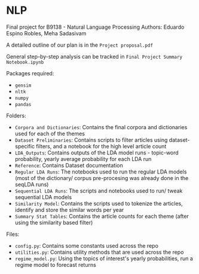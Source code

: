 # NLP
Final project for B9138 - Natural Language Processing
Authors: Eduardo Espino Robles, Meha Sadasivam

A detailed outline of our plan is in the `Project proposal.pdf`

General step-by-step analysis can be tracked in `Final Project Summary Notebook.ipynb`

Packages required:
- `gensim`
- `nltk`
- `numpy`
- `pandas`

Folders:

- `Corpora and Dictionaries`: Contains the final corpora and dictionaries used for each of the themes
- `Dataset Preliminaries`: Contains scripts to filter articles using dataset-specific filters, and a notebook for the high level article count
- `LDA_Outputs`: Contains outputs of the LDA model runs - topic-word probability, yearly average probability for each LDA run
- `Reference`: Contains Dataset documentation
- `Regular LDA Runs`: The notebooks used to run the regular LDA models (most of the dictionary/ corpus pre-procesing was already done in the seqLDA runs)
- `Sequential LDA Runs`: The scripts and notebooks used to run/ tweak sequential LDA models
- `Similarity Model`: Contains the scripts used to tokenize the articles, identify and store the similar words per year
- `Summary Stat Tables`: Contains the article counts for each theme (after using the similarity based filter)

Files:
- `config.py`: Contains some constants used across the repo
- `utilities.py`: Contains utility methods that are used across the repo
- `regime_model.py`: Using the topics of interest's yearly probabilities, run a regime model to forecast returns
